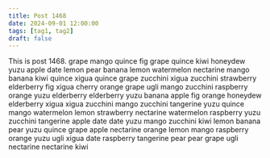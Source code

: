 ```yaml
---
title: Post 1468
date: 2024-09-01 12:00:00
tags: [tag1, tag2]
draft: false
---
```

This is post 1468.
grape
mango
quince
fig
grape
quince
kiwi
honeydew
yuzu
apple
date
lemon
pear
banana
lemon
watermelon
nectarine
mango
banana
kiwi
quince
xigua
quince
grape
zucchini
xigua
zucchini
strawberry
elderberry
fig
xigua
cherry
orange
grape
ugli
mango
zucchini
raspberry
orange
yuzu
elderberry
elderberry
yuzu
banana
apple
fig
orange
honeydew
elderberry
xigua
xigua
zucchini
mango
zucchini
tangerine
yuzu
quince
mango
watermelon
lemon
strawberry
nectarine
watermelon
raspberry
yuzu
zucchini
tangerine
apple
date
date
yuzu
mango
zucchini
kiwi
lemon
banana
pear
yuzu
quince
grape
apple
nectarine
orange
lemon
mango
raspberry
orange
yuzu
ugli
xigua
date
raspberry
tangerine
pear
pear
grape
ugli
nectarine
nectarine
kiwi
